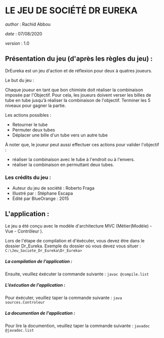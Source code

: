 # LE JEU DE SOCIÉTÉ DR EUREKA         

*author*  : Rachid Abbou

*date*    : 07/08/2020

*version* : 1.0			

## Présentation du jeu (d'après les règles du jeu)	:

DrEureka est un jeu d'action et de réflexion pour deux à quatres joueurs. 

Le but du jeu : 

Chaque joueur en tant que bon chimiste doit réaliser la combinaison imposée par l'Objectif.
Pour cela, les joueurs doivent verser les billes de tube en tube jusqu’à réaliser la combinaison de l'objectif.
Terminer les 5 niveaux pour gagner la partie.

Les actions possibles :

- Retourner le tube 
- Permuter deux tubes
- Déplacer une bille d'un tube vers un autre tube

À noter que, le joueur peut aussi effectuer ces actions pour valider l'objectif : 
	
- réaliser la combinaison avec le tube à l'endroit ou à l'envers.
- réaliser la combinaison en permuttant deux tubes.

### Les crédits du jeu :

- Auteur du jeu de société 		 	: Roberto Fraga
- Illustré par 						: Stéphane Escapa
- Édité par BlueOrange 			    : 2015

## L'application :

Le jeu a été conçu avec le modèle d'architecture MVC (Métier(Modèle) - Vue - Contrôleur ).

Lors de l'étape de compilation et d'éxécuter, vous devez être dans le dossier Dr_Eureka.
Exemple du dossier où vous devez vous situer : `C:\Jeu_Societe_Dr_Eureka\Dr_Eureka>`

##### La compilation de l'application :

Ensuite, veuillez éxécuter la commande suivante : `javac @compile.list`

##### L'éxécution de l'application :  

Pour éxécuter, veuillez taper la commande suivante : `java sources.Controleur`
 
##### La documention de l'application :

Pour lire la documention, veuillez taper la commande suivante : `javadoc @javadoc.list`
